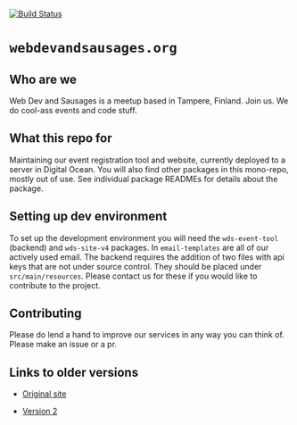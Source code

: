 [![Build Status](https://travis-ci.org/webDevAndSausages/world-of-webdevandsausages.svg?branch=master)](https://travis-ci.org/webDevAndSausages/world-of-webdevandsausages)

# `webdevandsausages.org`

## Who are we

Web Dev and Sausages is a meetup based in Tampere, Finland. Join us. We do cool-ass events and code stuff.

## What this repo for

Maintaining our event registration tool and website, currently deployed to a server in Digital Ocean. You will also find other packages in this mono-repo, mostly out of use. See individual package READMEs for details about the package.

## Setting up dev environment

To set up the development environment you will need the `wds-event-tool` (backend) and `wds-site-v4` packages. In `email-templates` are all of our actively used email. The backend requires the addition of two files with api keys that are not under source control. They should be placed under `src/main/resources`. Please contact us for these if you would like to contribute to the project.

## Contributing

Please do lend a hand to improve our services in any way you can think of. Please make an issue or a pr.

## Links to older versions

- [Original site](https://github.com/webDevAndSausages/webDevAndSausages.github.io)

- [Version 2](https://github.com/webDevAndSausages/webdevandsausages.v2)
